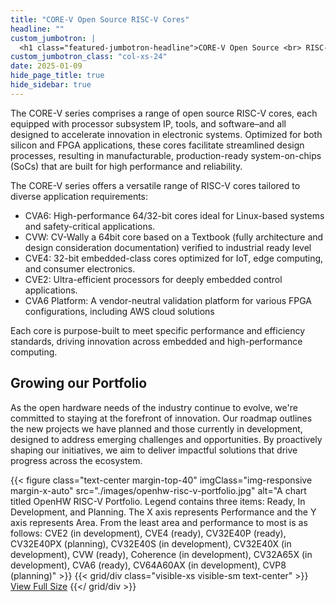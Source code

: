 ```yaml
---
title: "CORE-V Open Source RISC-V Cores"
headline: ""
custom_jumbotron: |
  <h1 class="featured-jumbotron-headline">CORE-V Open Source <br> RISC-V Cores</h1>
custom_jumbotron_class: "col-xs-24"
date: 2025-01-09
hide_page_title: true
hide_sidebar: true
---
```


The CORE-V series comprises a range of open source RISC-V cores, each equipped
with processor subsystem IP, tools, and software–and all designed to accelerate
innovation in electronic systems. Optimized for both silicon and FPGA
applications, these cores facilitate streamlined design processes, resulting in
manufacturable, production-ready system-on-chips (SoCs) that are built for high
performance and reliability.

The CORE-V series offers a versatile range of RISC-V cores tailored to diverse
application requirements:

- CVA6: High-performance 64/32-bit cores ideal for Linux-based systems and
  safety-critical applications.
- CVW: CV-Wally a 64bit core based on a Textbook (fully architecture and design
  consideration documentation) verified to industrial ready level 
- CVE4: 32-bit embedded-class cores optimized for IoT, edge computing, and
  consumer electronics.
- CVE2: Ultra-efficient processors for deeply embedded control applications.
- CVA6 Platform: A vendor-neutral validation platform for various FPGA
  configurations, including AWS cloud solutions

Each core is purpose-built to meet specific performance and efficiency
standards, driving innovation across embedded and high-performance computing.

## Growing our Portfolio

As the open hardware needs of the industry continue to evolve, we're committed
to staying at the forefront of innovation. Our roadmap outlines the new
projects we have planned and those currently in development, designed to
address emerging challenges and opportunities. By proactively shaping our
initiatives, we aim to deliver impactful solutions that drive progress across
the ecosystem.

{{< figure class="text-center margin-top-40" imgClass="img-responsive margin-x-auto" src="./images/openhw-risc-v-portfolio.jpg" alt="A chart titled OpenHW RISC-V Portfolio. Legend contains three items: Ready, In Development, and Planning. The X axis represents Performance and the Y axis represents Area. From the least area and performance to most is as follows: CVE2 (in development), CVE4 (ready), CV32E40P (ready), CV32E40PX (planning), CV32E40S (in development), CV32E40X (in development), CVW (ready), Coherence (in development), CV32A65X (in development), CVA6 (ready), CV64A60AX (in development), CVP8 (planning)" >}}
{{< grid/div class="visible-xs visible-sm text-center" >}}
[View Full Size](./images/openhw-risc-v-portfolio.jpg)
{{</ grid/div >}}
